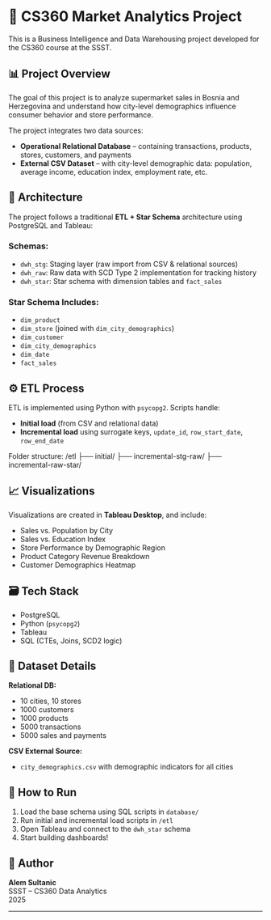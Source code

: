 # 🛒 CS360 Market Analytics Project

This is a Business Intelligence and Data Warehousing project developed for the CS360 course at the SSST.

## 📊 Project Overview

The goal of this project is to analyze supermarket sales in Bosnia and Herzegovina and understand how city-level demographics influence consumer behavior and store performance.

The project integrates two data sources:
- **Operational Relational Database** – containing transactions, products, stores, customers, and payments
- **External CSV Dataset** – with city-level demographic data: population, average income, education index, employment rate, etc.

## 🧱 Architecture

The project follows a traditional **ETL + Star Schema** architecture using PostgreSQL and Tableau:




### Schemas:
- `dwh_stg`: Staging layer (raw import from CSV & relational sources)
- `dwh_raw`: Raw data with SCD Type 2 implementation for tracking history
- `dwh_star`: Star schema with dimension tables and `fact_sales`

### Star Schema Includes:
- `dim_product`
- `dim_store` (joined with `dim_city_demographics`)
- `dim_customer`
- `dim_city_demographics`
- `dim_date`
- `fact_sales`

## ⚙️ ETL Process

ETL is implemented using Python with `psycopg2`. Scripts handle:
- **Initial load** (from CSV and relational data)
- **Incremental load** using surrogate keys, `update_id`, `row_start_date`, `row_end_date`

Folder structure:
/etl
├── initial/
├── incremental-stg-raw/
├── incremental-raw-star/



## 📈 Visualizations

Visualizations are created in **Tableau Desktop**, and include:
- Sales vs. Population by City
- Sales vs. Education Index
- Store Performance by Demographic Region
- Product Category Revenue Breakdown
- Customer Demographics Heatmap

## 🗃️ Tech Stack

- PostgreSQL
- Python (`psycopg2`)
- Tableau
- SQL (CTEs, Joins, SCD2 logic)

## 📁 Dataset Details

**Relational DB:**
- 10 cities, 10 stores
- 1000 customers
- 1000 products
- 5000 transactions
- 5000 sales and payments

**CSV External Source:**
- `city_demographics.csv` with demographic indicators for all cities

## 🚀 How to Run

1. Load the base schema using SQL scripts in `database/`
2. Run initial and incremental load scripts in `/etl`
3. Open Tableau and connect to the `dwh_star` schema
4. Start building dashboards!

## 👤 Author

**Alem Sultanic**  
SSST – CS360 Data Analytics  
2025

---





